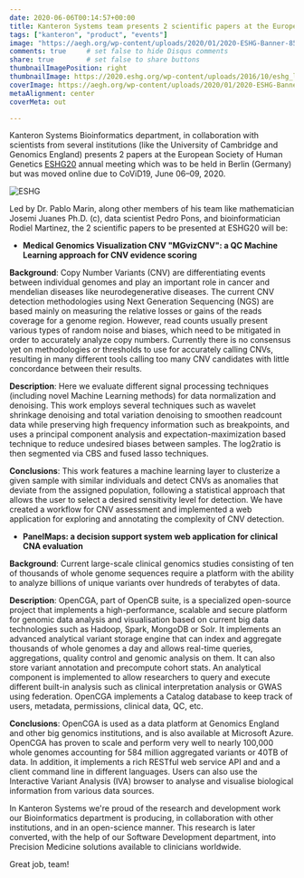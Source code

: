 ```yaml
---
date: 2020-06-06T00:14:57+00:00
title: Kanteron Systems team presents 2 scientific papers at the European Society of Human Genetics annual meeting
tags: ["kanteron", "product", "events"]
image: "https://aegh.org/wp-content/uploads/2020/01/2020-ESHG-Banner-850x170.jpg"
comments: true     # set false to hide Disqus comments
share: true        # set false to share buttons
thumbnailImagePosition: right
thumbnailImage: https://2020.eshg.org/wp-content/uploads/2016/10/eshg_logo.png
coverImage: https://aegh.org/wp-content/uploads/2020/01/2020-ESHG-Banner-850x170.jpg
metaAlignment: center
coverMeta: out

---
```


Kanteron Systems Bioinformatics department, in collaboration with scientists from several institutions (like the University of Cambridge and Genomics England) presents 2 papers at the European Society of Human Genetics [ESHG20](https://2020.eshg.org/) annual meeting which was to be held in Berlin (Germany) but was moved online due to CoViD19, June 06–09, 2020.

<!--more-->

![ESHG](https://upload.wikimedia.org/wikipedia/commons/a/a3/Westend_CityCube_Berlin.JPG)

Led by Dr. Pablo Marin, along other members of his team like mathematician Josemi Juanes Ph.D. (c), data scientist Pedro Pons, and bioinformatician Rodiel Martinez, the 2 scientific papers to be presented at ESHG20 will be:

* **Medical Genomics Visualization CNV "MGvizCNV": a QC Machine Learning approach for CNV evidence scoring**

**Background**: Copy Number Variants (CNV) are differentiating events between individual genomes and play an important role in cancer and mendelian diseases like neurodegenerative diseases. The current CNV detection methodologies using Next Generation Sequencing (NGS) are based mainly on measuring the relative losses or gains of the reads coverage for a genome region. However, read counts usually present various types of random noise and biases, which need to be mitigated in order to accurately analyze copy numbers. Currently there is no consensus yet on methodologies or thresholds to use for accurately calling CNVs, resulting in many different tools calling too many CNV candidates with little concordance between their results.

**Description**: Here we evaluate different signal processing techniques (including novel Machine Learning methods) for data normalization and denoising. This work employs several techniques such as wavelet shrinkage denoising and total variation denoising to smoothen readcount data while preserving high frequency information such as breakpoints, and uses a principal component analysis and expectation-maximization based technique to reduce undesired biases between samples. The log2ratio is then segmented via CBS and fused lasso techniques.

**Conclusions**: This work features a machine learning layer to clusterize a given sample with similar individuals and detect CNVs as anomalies that deviate from the assigned population, following a statistical approach that allows the user to select a desired sensitivity level for detection. We have created a workflow for CNV assessment and implemented a web application for exploring and annotating the complexity of CNV detection.

* **PanelMaps: a decision support system web application for clinical CNA evaluation**

**Background**: Current large-scale clinical genomics studies consisting of ten of thousands of whole genome sequences require a platform with the ability to analyze billions of unique variants over hundreds of terabytes of data.

**Description**:
OpenCGA, part of OpenCB suite, is a specialized open-source project that implements a high-performance, scalable and secure platform for genomic data analysis and visualisation  based on current big data technologies such as Hadoop, Spark, MongoDB or Solr. It implements an advanced analytical variant storage engine that can index and aggregate thousands of whole genomes a day and allows real-time queries, aggregations, quality control and genomic analysis on them. It can also store variant annotation and precompute cohort stats. An analytical component is implemented to allow researchers to query and execute different built-in analysis such as clinical interpretation analysis or GWAS using federation. OpenCGA implements a Catalog database to keep track of users, metadata, permissions, clinical data, QC, etc.

**Conclusions**:
OpenCGA is used as a data platform at Genomics England and other big genomics institutions, and is also available at Microsoft Azure. OpenCGA has proven to scale and perform very well to nearly 100,000 whole genomes accounting for 584 million aggregated variants or 40TB of data. In addition, it implements a rich RESTful web service API and and a client command line in different languages. Users can also use the Interactive Variant Analysis (IVA) browser to analyse and visualise biological information from various data sources.


In Kanteron Systems we're proud of the research and development work our Bioinformatics department is producing, in collaboration with other institutions, and in an open-science manner. This research is later converted, with the help of our Software Development department, into Precision Medicine solutions available to clinicians worldwide.

Great job, team!
